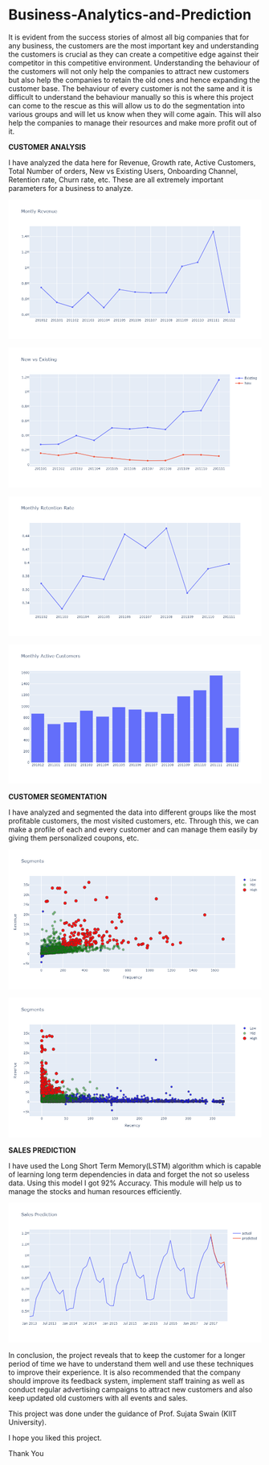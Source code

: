 # Business-Analytics-and-Prediction
It is evident from the success stories of almost all big companies that for any business, the customers are the most important key and understanding the customers is crucial as they can create a competitive edge against their competitor in this competitive environment. Understanding the behaviour of the customers will not only help the companies to attract new customers but also help the companies to retain the old ones and hence expanding the customer base. The behaviour of every customer is not the same and it is difficult to understand the behaviour manually so this is where this project can come to the rescue as this will allow us to do the segmentation into various groups and will let us know when they will come again. This will also help the companies to manage their resources and make more profit out of it. 

**CUSTOMER ANALYSIS**

I have analyzed the data here for Revenue, Growth rate, Active Customers, Total Number of orders, New vs Existing Users, Onboarding Channel, Retention rate, Churn rate, etc. These are all extremely important parameters for a business to analyze. 

![MonthlyRevenue](https://github.com/djayswal/Business-Analytics-and-Prediction/blob/ff5683858df19dc163fc0cb9e14f26f9ebcc7bf7/Resources/Images/newplot%20(1).png)

![NewVsExistingCustomers](https://github.com/djayswal/Business-Analytics-and-Prediction/blob/ff5683858df19dc163fc0cb9e14f26f9ebcc7bf7/Resources/Images/newplot%20(6).png)

![CustomerRetentionRate](https://github.com/djayswal/Business-Analytics-and-Prediction/blob/main/Resources/Images/newplot%20(10).png)

![MonthlyActiveCustomers](https://github.com/djayswal/Business-Analytics-and-Prediction/blob/main/Resources/Images/newplot%20(3).png)

**CUSTOMER SEGMENTATION**

I have analyzed and segmented the data into different groups like the most profitable customers, the most visited customers, etc. Through this, we can make a profile of each and every customer and can manage them easily by giving them personalized coupons, etc.

![FrequencyOfCustomers](https://github.com/djayswal/Business-Analytics-and-Prediction/blob/main/Resources/Images/newplot%20(15).png)

![RecentCustomers](https://github.com/djayswal/Business-Analytics-and-Prediction/blob/main/Resources/Images/newplot%20(16).png)

**SALES PREDICTION**

I have used the Long Short Term Memory(LSTM) algorithm which is capable of learning long term dependencies in data and forget the not so useless data. Using this model I got 92% Accuracy. This module will help us to manage the stocks and human resources efficiently.

![ActualSalesVsPredictedSales](https://github.com/djayswal/Business-Analytics-and-Prediction/blob/main/Resources/Images/newplot%20(19).png)

In conclusion, the project reveals that to keep the customer for a longer period of time we have to understand them well and use these techniques to improve their experience. It is also recommended that the company should improve its feedback system, implement staff training as well as conduct regular advertising campaigns to attract new customers and also keep updated old customers with all events and sales.

This project was done under the guidance of Prof. Sujata Swain (KIIT University).

I hope you liked this project.

Thank You
